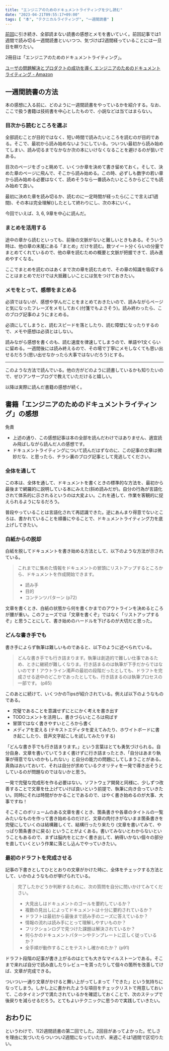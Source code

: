 ```yaml
---
title: "エンジニアのためのドキュメントライティングを少し読む"
date: "2023-04-21T09:55:17+09:00"
tags: [ "本", "テクニカルライティング", "一週間読書" ]
---
```


[前回](/posts/working-effectively-with-legacy-code)に引き続き、全部読まない読書の感想とメモを書いていく。前回記事では1週間で読み切る一週間読書といいつつ、気づけば2週間経っていることには一旦目を瞑りたい。

2冊目は「エンジニアのためのドキュメントライティング」。

[ユーザの問題解決とプロダクトの成功を導く エンジニアのためのドキュメントライティング - Amazon](https://www.amazon.co.jp/%E3%83%A6%E3%83%BC%E3%82%B6%E3%83%BC%E3%81%AE%E5%95%8F%E9%A1%8C%E8%A7%A3%E6%B1%BA%E3%81%A8%E3%83%97%E3%83%AD%E3%83%80%E3%82%AF%E3%83%88%E3%81%AE%E6%88%90%E5%8A%9F%E3%82%92%E5%B0%8E%E3%81%8F-%E3%82%A8%E3%83%B3%E3%82%B8%E3%83%8B%E3%82%A2%E3%81%AE%E3%81%9F%E3%82%81%E3%81%AE%E3%83%89%E3%82%AD%E3%83%A5%E3%83%A1%E3%83%B3%E3%83%88%E3%83%A9%E3%82%A4%E3%83%86%E3%82%A3%E3%83%B3%E3%82%B0-%E3%82%B8%E3%83%A3%E3%83%AC%E3%83%83%E3%83%89%E3%83%BB%E3%83%90%E3%83%BC%E3%83%86%E3%82%A3/dp/4800590833)

## 一週間読書の方法

本の感想に入る前に、どのように一週間読書をやっているかを紹介する。なお、ここで扱う書籍は技術書を中心としたもので、小説などは当てはまらない。

### 目次から読むところを選ぶ

全部読むことが目的ではなく、短い時間で読みたいところを読むのが目的である。そこで、最初から読み始めないようにしている。ついつい最初から読み始めてしまい、読み切るまでなかなか次の本にいけなくなることを避けるのが狙いである。

目次のページをざっと眺めて、いくつか章を決めて書き留めておく。そして、決めた章のページに飛んで、そこから読み始める。この時、必ずしも数字の若い章から読み始める必要はなくて、読めそうなら一番読みたいところからどこでも読み始めて良い。

最初に決めた章を読み切るか、読むのに一定時間が経ったら(ここで言えば1週間)、その本は完全理解()したとして終わりにし、次の本にいく。

今回でいえば、3, 6, 9章を中心に読んだ。

### まとめを活用する

途中の章から読むといっても、前後の文脈がないと難しいときもある。そういう時は、他の章の末尾にある「まとめ」だけを読む。数ツイート分くらいの分量でまとめてくれているので、他の章を読むための概要と文脈が把握できて、読み進めやすくなる。

ここでまとめを読むのはあくまで次の章を読むためで、その章の知識を吸収することはまとめでだけでは大抵難しいことには気をつけておきたい。

### メモをとって、感想をまとめる

必須ではないが、感想や学んだことをまとめておきたいので、読みながらページと気になったフレーズをメモしておく(付箋でもよさそう)。読み終わったら、このブログ記事のようにまとめる。

必須にしてしまうと、読むスピードを落としたり、読む障壁になったりするので、メモや感想は必須とはしない。

読みながら感想を書くのも、読む速度を律速してしまうので、単語や1文くらいに留める。一週間後には読み終えるので、その場で丁寧にメモしなくても思い出せるだろう(思い出せなかったら大事ではないだろう)とする。


---

このような方法で読んでいる。他の方がどのように読書しているかも知りたいので、ぜひアンサーブログで教えていただけると嬉しい。

以降は実際に読んだ書籍の感想が続く。

## 書籍「エンジニアのためのドキュメントライティング」の感想

免責

- 上述の通り、この感想記事は本の全部を読んだわけではありません、適宜読み飛ばしながら読んだ人の感想です。
- ドキュメントライティングについて読んだはずなのに、この記事の文章は微妙だな、と思ったら、チラシ裏のブログ記事として見逃してください。

### 全体を通して

この本は、全体を通して、ドキュメントを書くときの標準的な方法を、最初から最後まで網羅的に説明している本にみえた(斜め読みだが)。自分の行為が言語化されて体系的に示されるというのは大変よい。これを通して、作業を客観的に捉えられるようになるだろう。

普段やっていることは言語化されて再認識できた。逆にあんまり得意でないところは、書かれていることを順番にやることで、ドキュメントライティング力を底上げしてきたい。

### 白紙からの脱却

白紙を脱してドキュメントを書き始める方法として、以下のような方法が示されている。

> これまでに集めた情報をドキュメントの冒頭にリストアップするところから、ドキュメントを作成開始できます。
> - 読み手
> - 目的
> - コンテンツパターン
> (p72)

文章を書くとき、白紙の状態から何を書くかまでのアウトラインを決めるところが腰が重い。このフェーズでは「文章を書くぞ」ではなく「リストアップするぞ」と思うことにして、書き始めのハードルを下げるのが大切だと思った。

### どんな書き手でも

書き手によらず執筆は難しいものであると、以下のように述べられている。

> どんな書き手でも行き詰まります。執筆は創造的で難しい仕事であるため、ときに継続が難しくなりま。行き詰まるのは執筆が下手だからではないのです！アウトライン濁声の最初の段階だったとしても、ドラフトを完成させる途中のどこかであったとしても、行き詰まるのは執筆プロセスの一部です。
> (p85)

このあとに続けて、いくつかのTipsが紹介されている。例えば以下のようなものである。

- 完璧であることを意識せずにとにかく考えを書き出す
- TODOコメントを活用し、書きづらいところは飛ばす
- 冒頭ではなく書きやすいところから書く
- メディアを変える (テキストエディタを変えてみたり、ホワイトボードに書き起こしたり、音声文字起こしを試してみたりする)

「どんな書き手でも行き詰まります。」という言葉はとても勇気づけられる。自分自身、文章を書いていてうまく書けずに行き詰まったとき、「自分はあまり執筆が得意でないのかもしれない」と自分の能力の問題にしてしまうことがある。真偽はおいておいて、それは自分が求めているクオリティを一発で導き出そうとしているのが問題なのではないかと思う。

一発で完璧な完成形を作る必要はない。ソフトウェア開発と同様に、少しずつ改善することで文章を仕上げていけば良いという前提で、執筆に向き合っていきたい。同時にそれは時間がかかることであるので、はやく書き始めるのが大事、大事ですね！

そこそこのボリュームのある文章を書くとき、箇条書きや各章のタイトルの一覧みたいなものを作って書き始めるのだけど、文章の肉付きがないまま箇条書きを完璧にしていくのは結構難しくて、結構行ったり来たり (文章を書いてみて、やっぱり箇条書きに戻る) ということがよくある。書いてみないとわからないということもあるので、まずは脳内をとにかく書き出して、納得いかない個々の部分を直していくという作業に落とし込んでやっていきたい。

### 最初のドラフトを完成させる

記事の下書きとしてひととおりの文章がかけた時に、全体をチェックする方法として、いかのようなものが挙げられている。

>完了したかどうか判断するために、次の質問を自分に問いかけてみてください。
> - 大見出しはドキュメントのゴールを要約しているか？
> - 複数の見出しによってドキュメントは十分に要約されているか？
> - ドラフトは最初から最後まで読み手のニーズに答えているか？
> - 情報の流れは読み手にとって理解しやすいものか？
> - フリクションログで見つけた課題は解決されているか？
> - 何らかのドキュメントパターンやテンプレートに正しく従っているか？
> - 全手順が動作することをテストし確かめたか？
> (p91)

ドラフト段階の記事が書き上がるのはとても大きなマイルストーンである。そこまで来れば自分で読み直したりレビューを貰ったりして個々の箇所を改善してけば、文章が完成できる。

ついつい一通り文章がかけると舞い上がってしまって「できた」という気持ちになってしまう。しかし上に書かれたような項目をチェックリストで用意しておいて、このタイミングで満たされているかを確認しておくことで、次のステップで後戻りを減らせるだろう。とてもよいテクニックに思うので実践していきたい。

## おわりに

というわけで、1(2)週間読書の第二回でした。2回目があってよかった。忙しさを理由に気づいたらついつい2週間になっていたが、来週こそは1週間で区切りたい。
